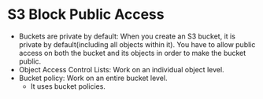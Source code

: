 # S3 Block Public Access
- Buckets are private by default: When you create an S3 bucket, it is private by default(including all objects within it). You have to allow public access on both the bucket and its objects in order to make the bucket public.
- Object Access Control Lists: Work on an individual object level.
- Bucket policy: Work on an entire bucket level.
	- It uses bucket policies.